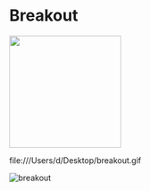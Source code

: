 # Breakout

<img src="file:///Users/d/Desktop/breakout.gif" width=200><br>

file:///Users/d/Desktop/breakout.gif

![breakout](https://user-images.githubusercontent.com/54156482/105404707-20bca280-5bdf-11eb-81fb-affc845feb50.gif)

